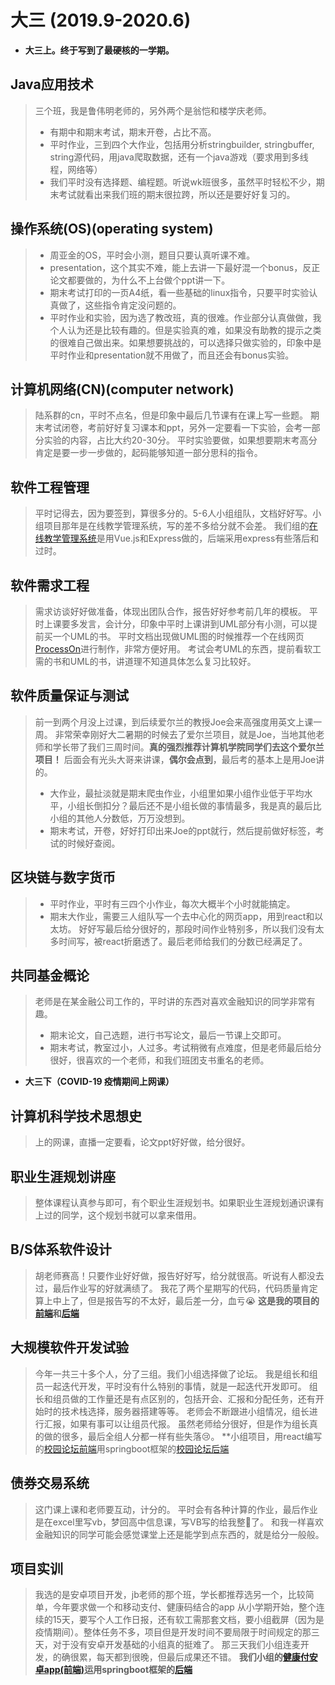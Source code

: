 # 大三 (2019.9-2020.6)

- **大三上。终于写到了最硬核的一学期。**

## Java应用技术
> 三个班，我是鲁伟明老师的，另外两个是翁恺和楼学庆老师。
> - 有期中和期末考试，期末开卷，占比不高。
> - 平时作业，三到四个大作业，包括用分析stringbuilder, stringbuffer, string源代码，用java爬取数据，还有一个java游戏（要求用到多线程，网络等）
> - 我们平时没有选择题、编程题。听说wk班很多，虽然平时轻松不少，期末考试就看出来我们班的期末很拉跨，所以还是要好好复习的。

## 操作系统(OS)(operating system)
> - 周亚金的OS，平时会小测，题目只要认真听课不难。
> - presentation，这个其实不难，能上去讲一下最好混一个bonus，反正论文都要做的，为什么不上台做个ppt讲一下。
> - 期末考试打印的一页A4纸，看一些基础的linux指令，只要平时实验认真做了，这些指令肯定没问题的。
> - 平时作业和实验，因为选了教改班，真的很难。作业部分认真做做，我个人认为还是比较有趣的。但是实验真的难，如果没有助教的提示之类的很难自己做出来。如果想要挑战的，可以选择只做实验的，印象中是平时作业和presentation就不用做了，而且还会有bonus实验。

## 计算机网络(CN)(computer network)
> 陆系群的cn，平时不点名，但是印象中最后几节课有在课上写一些题。
> 期末考试闭卷，考前好好复习课本和ppt，另外一定要看一下实验，会考一部分实验的内容，占比大约20-30分。
> 平时实验要做，如果想要期末考高分肯定是要一步一步做的，起码能够知道一部分思科的指令。

## 软件工程管理
> 平时记得去，因为要签到，算很多分的。5-6人小组组队，文档好好写。小组项目那年是在线教学管理系统，写的差不多给分就不会差。
> 我们组的[在线教学管理系统](https://github.com/ZJU-EARTH/2019SEM_DEV)是用Vue.js和Express做的，后端采用express有些落后和过时。

## 软件需求工程
> 需求访谈好好做准备，体现出团队合作，报告好好参考前几年的模板。
> 平时上课要多发言，会计分，印象中平时上课讲到UML部分有小测，可以提前买一个UML的书。
> 平时文档出现做UML图的时候推荐一个在线网页[ProcessOn](https://www.processon.com/)进行制作，非常方便好用。
> 考试会考UML的东西，提前看软工需的书和UML的书，讲道理不知道具体怎么复习比较好。

## 软件质量保证与测试
> 前一到两个月没上过课，到后续爱尔兰的教授Joe会来高强度用英文上课一周。
> 非常荣幸刚好大二暑期的时候去了爱尔兰项目，就是Joe，当地其他老师和学长带了我们三周时间。**真的强烈推荐计算机学院同学们去这个爱尔兰项目！**
> 后面会有光头大哥来讲课，**偶尔会点到**，最后考的基本上是用Joe讲的。
> - 大作业，最扯淡就是期末爬虫作业，小组里如果小组作业低于平均水平，小组长倒扣分？最后还不是小组长做的事情最多，我是真的最后比小组的其他人分数低，万万没想到。
>  - 期末考试，开卷，好好打印出来Joe的ppt就行，然后提前做好标签，考试的时候好查阅。

## 区块链与数字货币
> - 平时作业，平时有三四个小作业，每次大概半个小时就能搞定。
> - 期末大作业，需要三人组队写一个去中心化的网页app，用到react和以太坊。
> 好好写最后给分很好的，那段时间作业特别多，所以我们没有太多时间写，被react折磨透了。最后老师给我们的分数已经满足了。

## 共同基金概论
> 老师是在某金融公司工作的，平时讲的东西对喜欢金融知识的同学非常有趣。
> - 期末论文，自己选题，进行书写论文，最后一节课上交即可。
> - 期末考试，教室过小，人过多。考试稍微有点难度，但是老师最后给分很好，很喜欢的一个老师，和我们班团支书重名的老师。

- **大三下（COVID-19 疫情期间上网课）**

## 计算机科学技术思想史
> 上的网课，直播一定要看，论文ppt好好做，给分很好。

## 职业生涯规划讲座
> 整体课程认真参与即可，有个职业生涯规划书。如果职业生涯规划通识课有上过的同学，这个规划书就可以拿来借用。

## B/S体系软件设计
> 胡老师赛高！只要作业好好做，报告好好写，给分就很高。听说有人都没去过，最后作业写的好就满绩了。
> 我花了两个星期写的代码，代码质量肯定算上中上了，但是报告写的不太好，最后差一分，血亏😭
> **这是我的项目的[前端](https://github.com/sfofgalaxy/Questionnaire-front-end)和[后端](https://github.com/sfofgalaxy/Questionnaire-back-end)**

## 大规模软件开发试验
> 今年一共三十多个人，分了三组。我们小组选择做了论坛。
> 我是组长和组员一起迭代开发，平时没有什么特别的事情，就是一起迭代开发即可。
> 组长和组员做的工作量还是有点区别的，包括开会、汇报和分配任务，还有开始时的技术栈选择，服务器搭建等等。
> 老师会不断跟进小组情况，组长进行汇报，如果有事可以让组员代报。
> 虽然老师给分很好，但是作为组长真的做的很多，最后全组人分都一样有些失落😢。
> **小组项目，用react编写的[校园论坛前端](https://github.com/ZJU-Forum-Project/Forum-Project)用springboot框架的[校园论坛后端](https://github.com/ZJU-Forum-Project/forum-backend)

## 债券交易系统
> 这门课上课和老师要互动，计分的。
> 平时会有各种计算的作业，最后作业是在excel里写vb，梦回高中信息课，写VB写的给我整🤮了。
> 和我一样喜欢金融知识的同学可能会感觉课堂上还是能学到点东西的，就是给分一般般。

## 项目实训
> 我选的是安卓项目开发，jb老师的那个班，学长都推荐选另一个，比较简单，今年要求做一个和移动支付、健康码结合的app
> 从小学期开始，整个连续的15天，要写个人工作日报，还有软工需那套文档，要小组截屏（因为是疫情期间）。整体任务不多，项目但是开发时间不要局限于时间规定的那三天，对于没有安卓开发基础的小组真的挺难了。
> 那三天我们小组连麦开发，的确很累，每天都到很晚，但最后成果还不错。
> **我们小组的[健康付安卓app(前端)](https://github.com/sfofgalaxy/HealtyPay-frontend)运用springboot框架的[后端](https://github.com/sfofgalaxy/HealthPay-backend)**
